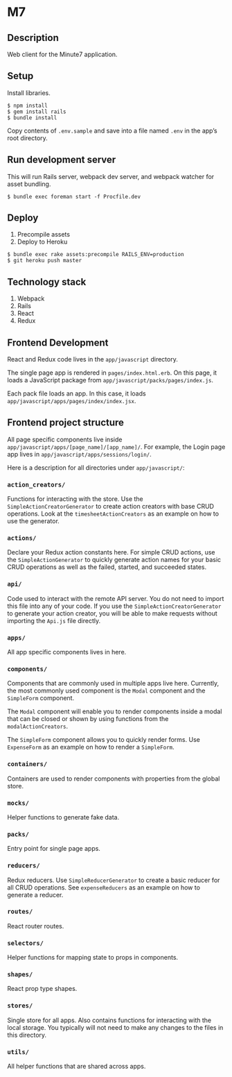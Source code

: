 # M7

## Description
Web client for the Minute7 application.

## Setup
Install libraries.
```
$ npm install
$ gem install rails
$ bundle install
```
Copy contents of `.env.sample` and save into a file named `.env` in the app’s root directory.

## Run development server
This will run Rails server, webpack dev server, and webpack watcher for asset bundling.

```
$ bundle exec foreman start -f Procfile.dev
```

## Deploy
1. Precompile assets
1. Deploy to Heroku

```
$ bundle exec rake assets:precompile RAILS_ENV=production
$ git heroku push master
```

## Technology stack
1. Webpack
1. Rails
1. React
1. Redux

## Frontend Development
React and Redux code lives in the `app/javascript` directory.

The single page app is rendered in `pages/index.html.erb`. On this page, it loads a JavaScript
package from `app/javascript/packs/pages/index.js`.

Each pack file loads an app. In this case, it loads `app/javascript/apps/pages/index/index.jsx`.

## Frontend project structure
All page specific components live inside `app/javascript/apps/[page_name]/[app_name]/`.
For example, the Login page app lives in `app/javascript/apps/sessions/login/`.

Here is a description for all directories under `app/javascript/`:

### `action_creators/`
Functions for interacting with the store.
Use the `SimpleActionCreatorGenerator` to create action creators with base CRUD operations.
Look at the `timesheetActionCreators` as an example on how to use the generator.

### `actions/`
Declare your Redux action constants here.
For simple CRUD actions, use the `SimpleActionGenerator` to quickly generate action names for
your basic CRUD operations as well as the failed, started, and succeeded states.

### `api/`
Code used to interact with the remote API server. You do not need to import this file into any
of your code. If you use the `SimpleActionCreatorGenerator` to generate your action creator,
you will be able to make requests without importing the `Api.js` file directly.

### `apps/`
All app specific components lives in here.

### `components/`
Components that are commonly used in multiple apps live here. Currently, the most commonly used
component is the `Modal` component and the `SimpleForm` component.

The `Modal` component will enable you to render components inside a modal that can be closed or
shown by using functions from the `modalActionCreators`.

The `SimpleForm` component allows you to quickly render forms. Use `ExpenseForm` as an example on
how to render a `SimpleForm`.

### `containers/`
Containers are used to render components with properties from the global store.

### `mocks/`
Helper functions to generate fake data.

### `packs/`
Entry point for single page apps.

### `reducers/`
Redux reducers. Use `SimpleReducerGenerator` to create a basic reducer for all CRUD operations.
See `expenseReducers` as an example on how to generate a reducer.

### `routes/`
React router routes.

### `selectors/`
Helper functions for mapping state to props in components.

### `shapes/`
React prop type shapes.

### `stores/`
Single store for all apps. Also contains functions for interacting with the local storage.
You typically will not need to make any changes to the files in this directory.

### `utils/`
All helper functions that are shared across apps.
